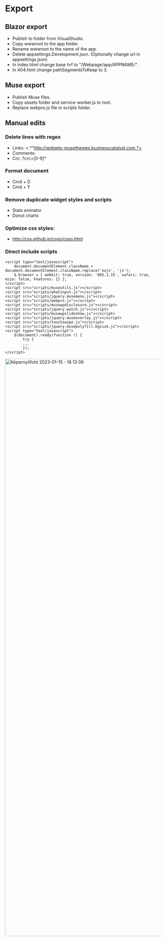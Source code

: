 # Export 

## Blazor export
* Publish to folder from VisualStudio.
* Copy wwwroot to the app folder.
* Rename wwwroot to the name of the app.
* Delete appsettings.Development.json. (Optionally change url in appsettings.json)
* In index.html change base hrf to "/Webpage/app/APPNAME/".
* In 404.html change pathSegmentsToKeep to 3.

## Muse export
* Publish Muse files.
* Copy assets folder and service-worker.js to root.
* Replace webpro.js file in scripts folder.

## Manual edits
### Delete lines with regex
* Links: <.*"http://widgets-musethemes.businesscatalyst.com.*>
* Comments: <!--(.*?)-->
* Crc: ?crc=[0-9]*

### Format document
* Cmd + D
* Cmd + Y

### Remove duplicate widget styles and scripts
* Stats animator
* Donut charts

### Optimize css styles:
* http://css.github.io/csso/csso.html

### Direct include scripts
```
<script type="text/javascript">
    document.documentElement.className = document.documentElement.className.replace('nojs', 'js');
    $.browser = { webkit: true, version: '605.1.15', safari: true, msie: false, Features: {} };
</script>
<script src="scripts/museutils.js"></script>
<script src="scripts/whatinput.js"></script>
<script src="scripts/jquery.musemenu.js"></script>
<script src="scripts/webpro.js"></script>
<script src="scripts/musewpdisclosure.js"></script>
<script src="scripts/jquery.watch.js"></script>
<script src="scripts/musewpslideshow.js"></script>
<script src="scripts/jquery.museoverlay.js"></script>
<script src="scripts/touchswipe.js"></script>
<script src="scripts/jquery.musepolyfill.bgsize.js"></script>
<script type="text/javascript">
    $(document).ready(function () {
        try {
        ...
        });
</script>
```

<img width="1879" alt="Képernyőfotó 2023-01-15 - 18 13 06" src="https://user-images.githubusercontent.com/43353335/212556186-f587fd71-52ca-4572-b83d-de2a70368490.png">
